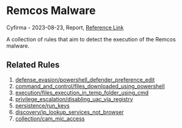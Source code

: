 
# Remcos Malware

Cyfirma - 2023-08-23, Report, [Reference Link](https://www.cyfirma.com/research/the-persistent-danger-of-remcos-rat/)

A collection of rules that aim to detect the execution of the Remcos malware.

## Related Rules

1. [defense_evasion/powershell_defender_preference_edit](https://github.com/Inovasys-CS/EDI/tree/main/emulation_and_detection/defense_evasion/powershell_defender_preference_edit)
2. [command_and_control/files_downloaded_using_powershell](https://github.com/Inovasys-CS/EDI/tree/main/emulation_and_detection/command_and_control/files_downloaded_using_powershell)
3. [execution/files_execution_in_temp_folder_using_cmd](https://github.com/Inovasys-CS/EDI/tree/main/execution/files_execution_in_temp_folder_using_cmd)
4. [privilege_escalation/disabling_uac_via_registry](https://github.com/Inovasys-CS/EDI/tree/main/priviledge_execution/disabling_uac_via_registry)
5. [persistence/run_keys](https://github.com/Inovasys-CS/EDI/tree/main/emulation_and_detection/persistence/run_keys/)
6. [discovery/ip_lookup_services_not_browser](https://github.com/Inovasys-CS/EDI/tree/main/emulation_and_detection/discovery/ip_lookup_services_not_browser)
7. [collection/cam_mic_access](https://github.com/Inovasys-CS/EDI/tree/main/emulation_and_detection/collection/cam_mic_access)
